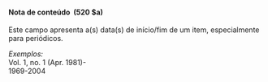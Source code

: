 #### **Nota de conteúdo&nbsp; (520 $a)**

Este campo apresenta a(s) data(s) de início/fim de um item, especialmente para periódicos.

_Exemplos:_  
Vol. 1, no. 1 (Apr. 1981)-  
1969-2004